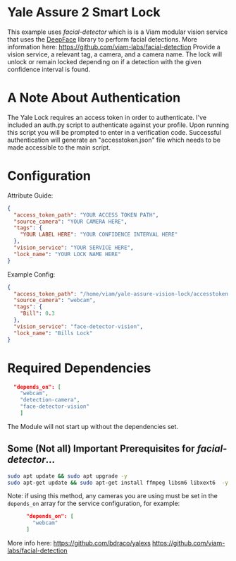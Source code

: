 # Yale Assure 2 Smart Lock

This example uses *facial-detector* which is is a Viam modular vision service that uses the [DeepFace](https://github.com/serengil/deepface) library to perform facial detections. More information here: https://github.com/viam-labs/facial-detection
Provide a vision service, a relevant tag, a camera, and a camera name. The lock will unlock or remain locked depending on if a detection with the given confidence interval is found.

# A Note About Authentication
The Yale Lock requires an access token in order to authenticate. I've included an auth.py script to authenticate against your profile. Upon running this script you will be prompted to enter in a verification code. Successful authentication will generate an "accesstoken.json" file which needs to be made accessible to the main script.

# Configuration
Attribute Guide:
```json
{
  "access_token_path": "YOUR ACCESS TOKEN PATH", 
  "source_camera": "YOUR CAMERA HERE",
  "tags": {
    "YOUR LABEL HERE": "YOUR CONFIDENCE INTERVAL HERE"
  },
  "vision_service": "YOUR SERVICE HERE",
  "lock_name": "YOUR LOCK NAME HERE"
}
```

Example Config:
```json
{
  "access_token_path": "/home/viam/yale-assure-vision-lock/accesstoken.json", 
  "source_camera": "webcam",
  "tags": {
    "Bill": 0.3
  },
  "vision_service": "face-detector-vision",
  "lock_name": "Bills Lock"
}
```

# Required Dependencies
```json
  "depends_on": [
    "webcam",
    "detection-camera",
    "face-detector-vision"
    ]
```

  The Module will not start up without the dependencies set.


## Some (Not all) Important Prerequisites for *facial-detector*...

``` bash
sudo apt update && sudo apt upgrade -y
sudo apt-get update && sudo apt-get install ffmpeg libsm6 libxext6  -y
```
Note: if using this method, any cameras you are using must be set in the `depends_on` array for the service configuration, for example:

```json
      "depends_on": [
        "webcam"
      ]
```

More info here: 
https://github.com/bdraco/yalexs
https://github.com/viam-labs/facial-detection
